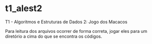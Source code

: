 # t1_alest2
T1 - Algoritmos e Estruturas de Dados 2: Jogo dos Macacos

Para leitura dos arquivos ocorrer de forma correta, jogar eles para um diretório a cima do que se encontra os códigos.

